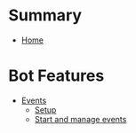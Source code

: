 # Summary

- [Home](./home.md)

# Bot Features
- [Events](./events/main.md)
    - [Setup](./events/setup.md)
    - [Start and manage events](./events/start.md)
